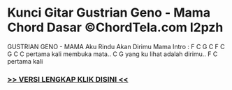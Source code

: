 
 # Kunci Gitar Gustrian Geno - Mama Chord Dasar ©ChordTela.com l2pzh


GUSTRIAN GENO - MAMA Aku Rindu Akan Dirimu Mama Intro : F C G C F C G C C pertama kali membuka mata.. C G yang ku lihat adalah dirimu.. F C pertama kali

###  <a href="https://shortlighzx.web.app?sq=Kunci Gitar Gustrian Geno - Mama Chord Dasar ©ChordTela.com"> >> VERSI LENGKAP KLIK DISINI << </a>
